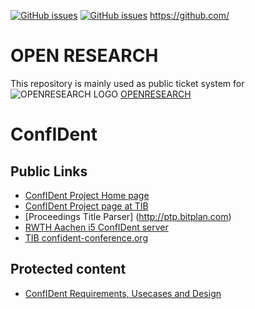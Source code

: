 [![GitHub issues](https://img.shields.io/github/issues/SmartDataAnalytics/OpenResearch.svg)](https://github.com/SmartDataAnalytics/OpenResearch/issues)
[![GitHub issues](https://img.shields.io/github/issues-closed/SmartDataAnalytics/OpenResearch.svg)](https://github.com/SmartDataAnalytics/OpenResearch/issues/?q=is%3Aissue+is%3Aclosed)
https://github.com/
# OPEN RESEARCH

This repository is mainly used as public ticket system for
![OPENRESEARCH LOGO](https://www.openresearch.org/mediawiki/images/e/ed/Openresearch_logo_2017_rgb_resized.png)
[OPENRESEARCH](https://www.openresearch.org/wiki/Main_Page)


# ConfIDent
## Public Links
* [ConfIDent Project Home page](https://projects.tib.eu/en/confident/)
* [ConfIDent Project page at TIB](https://www.tib.eu/en/research-development/project-overview/project-summary/confident)
* [Proceedings Title Parser] (http://ptp.bitplan.com)
* [RWTH Aachen i5 ConfIDent server](https://confident.dbis.rwth-aachen.de/)
* [TIB confident-conference.org](https://www.confident-conference.org/r/)

## Protected content
* [ConfIDent Requirements, Usecases and Design](https://rq.bitplan.com/)

